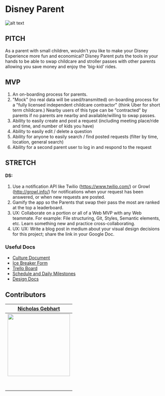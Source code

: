# Disney Parent
![alt text](https://i.ytimg.com/vi/xt6NRs1Ieg4/maxresdefault.jpg "Logo Title Text 1")

## PITCH
As a parent with small children, wouldn't you like to make your Disney Experience more fun and economical?  Disney Parent puts the tools in your hands to be able to swap childcare and stroller passes with other parents allowing you save money and enjoy the 'big-kid' rides.

## MVP
1. An on-boarding process for parents.
 2. "Mock" (no real data will be used/transmitted) on-boarding process for a "fully licensed independent childcare contractor" (think Uber for short term childcare.) Nearby users of this type can be "contracted" by parents if no parents are nearby and available/willing to swap passes. 
 3. Ability to easily create and post a request (including meeting place/ride and time, and number of kids you have)
 4. Ability to easily edit / delete a question
 5. Ability for anyone to easily search / find posted requests (filter by time, location, general search)
 6. Ability for a second parent user to log in and respond to the request
## STRETCH
#### DS:
1. Use a notification API like Twilio (https://www.twilio.com/) or Growl (http://growl.info/) for notifications when your request has been answered, or when new requests are posted.
2. Gamify the app so the Parents that swap their pass the most are ranked at the top a leaderboard.
3. UX: Collaborate on a portion or all of a Web MVP with any Web teammate. For example: File structuring, Git, Styles, Semantic elements, etc. Learn something new and practice cross-collaborating.
4. UX: UX: Write a blog post in medium about your visual design decisions for this project; share the link in your Google Doc.


### Useful Docs
* [Culture Document](https://www.notion.so/Part-Time-Build-Weeks-Culture-Document-e344d84c5f4445709e995ed57b28c24e)
* [Ice Breaker Form](https://airtable.com/shrAdKBPL0cQiN3bv)
* [Trello Board](https://trello.com/b/jJiVlCaR/disney-parent-i)
* [Schedule and Daily Milestones](https://www.notion.so/e47e56b01c7e4aec936ed35dba6667fb?v=dc00394354934504b8fc206c6a98e328)
* [Design Docs](https://docs.google.com/presentation/d/1FUabjTHKCQZdKjqKRHDAMsbrENG2aLcEOlJ0CaK1Lhk/edit#slide=id.g6fedf9a8ea_0_72)

## Contributors

|                                      [Nicholas Gebhart](https://github.com/gebhartn)                                     | 
| :----------------------------------------------------------------------------------------------------------------------: | 
|      [<img src="https://avatars1.githubusercontent.com/u/52334965?s=460&v=4" width = "200" />](https://github.com/gebhartn)      | 
|      [<img src="https://github.com/favicon.ico" width="15"> ](https://github.com/gebhartn)                 | 
| [ <img src="https://static.licdn.com/sc/h/al2o9zrvru7aqj8e1x2rzsrca" width="15"> ](https://www.linkedin.com/in/nicholas-gebhart-707217194/)        | 
